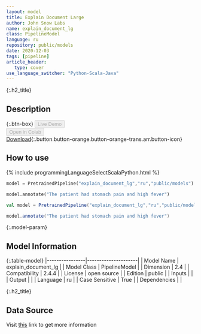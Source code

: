 ```yaml
---
layout: model
title: Explain Document Large
author: John Snow Labs
name: explain_document_lg
class: PipelineModel
language: ru
repository: public/models
date: 2020-12-03
tags: [pipeline]
article_header:
   type: cover
use_language_switcher: "Python-Scala-Java"
---
```


{:.h2_title}
## Description 




{:.btn-box}
<button class="button button-orange" disabled>Live Demo</button><br/><button class="button button-orange" disabled>Open in Colab</button><br/>[Download](https://s3.amazonaws.com/auxdata.johnsnowlabs.com/public/models/explain_document_lg_ru_2.4.4_2.4_1584015824836.zip){:.button.button-orange.button-orange-trans.arr.button-icon}<br/>

## How to use 
<div class="tabs-box" markdown="1">

{% include programmingLanguageSelectScalaPython.html %}

```python
model = PretrainedPipeline("explain_document_lg","ru","public/models")

model.annotate("The patient had stomach pain and high fever")
```

```scala
val model = PretrainedPipeline("explain_document_lg","ru","public/models")

model.annotate("The patient had stomach pain and high fever")
```
</div>



{:.model-param}
## Model Information
{:.table-model}
|----------------|---------------------|
| Model Name     | explain_document_lg |
| Model Class    | PipelineModel       |
| Dimension      | 2.4                 |
| Compatibility  | 2.4.4               |
| License        | open source         |
| Edition        | public              |
| Inputs         |                     |
| Output         |                     |
| Language       | ru                  |
| Case Sensitive | True                |
| Dependencies   |                     |




{:.h2_title}
## Data Source
  
Visit [this]() link to get more information

